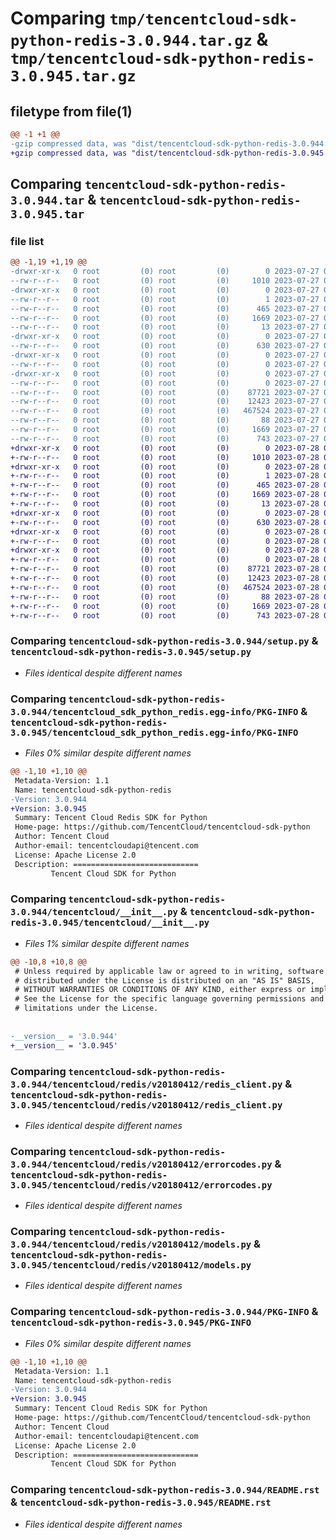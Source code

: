# Comparing `tmp/tencentcloud-sdk-python-redis-3.0.944.tar.gz` & `tmp/tencentcloud-sdk-python-redis-3.0.945.tar.gz`

## filetype from file(1)

```diff
@@ -1 +1 @@
-gzip compressed data, was "dist/tencentcloud-sdk-python-redis-3.0.944.tar", last modified: Thu Jul 27 02:21:20 2023, max compression
+gzip compressed data, was "dist/tencentcloud-sdk-python-redis-3.0.945.tar", last modified: Fri Jul 28 00:33:43 2023, max compression
```

## Comparing `tencentcloud-sdk-python-redis-3.0.944.tar` & `tencentcloud-sdk-python-redis-3.0.945.tar`

### file list

```diff
@@ -1,19 +1,19 @@
-drwxr-xr-x   0 root         (0) root         (0)        0 2023-07-27 02:21:20.000000 tencentcloud-sdk-python-redis-3.0.944/
--rw-r--r--   0 root         (0) root         (0)     1010 2023-07-27 02:21:19.000000 tencentcloud-sdk-python-redis-3.0.944/setup.py
-drwxr-xr-x   0 root         (0) root         (0)        0 2023-07-27 02:21:20.000000 tencentcloud-sdk-python-redis-3.0.944/tencentcloud_sdk_python_redis.egg-info/
--rw-r--r--   0 root         (0) root         (0)        1 2023-07-27 02:21:20.000000 tencentcloud-sdk-python-redis-3.0.944/tencentcloud_sdk_python_redis.egg-info/dependency_links.txt
--rw-r--r--   0 root         (0) root         (0)      465 2023-07-27 02:21:20.000000 tencentcloud-sdk-python-redis-3.0.944/tencentcloud_sdk_python_redis.egg-info/SOURCES.txt
--rw-r--r--   0 root         (0) root         (0)     1669 2023-07-27 02:21:20.000000 tencentcloud-sdk-python-redis-3.0.944/tencentcloud_sdk_python_redis.egg-info/PKG-INFO
--rw-r--r--   0 root         (0) root         (0)       13 2023-07-27 02:21:20.000000 tencentcloud-sdk-python-redis-3.0.944/tencentcloud_sdk_python_redis.egg-info/top_level.txt
-drwxr-xr-x   0 root         (0) root         (0)        0 2023-07-27 02:21:20.000000 tencentcloud-sdk-python-redis-3.0.944/tencentcloud/
--rw-r--r--   0 root         (0) root         (0)      630 2023-07-27 02:21:19.000000 tencentcloud-sdk-python-redis-3.0.944/tencentcloud/__init__.py
-drwxr-xr-x   0 root         (0) root         (0)        0 2023-07-27 02:21:20.000000 tencentcloud-sdk-python-redis-3.0.944/tencentcloud/redis/
--rw-r--r--   0 root         (0) root         (0)        0 2023-07-27 02:21:19.000000 tencentcloud-sdk-python-redis-3.0.944/tencentcloud/redis/__init__.py
-drwxr-xr-x   0 root         (0) root         (0)        0 2023-07-27 02:21:20.000000 tencentcloud-sdk-python-redis-3.0.944/tencentcloud/redis/v20180412/
--rw-r--r--   0 root         (0) root         (0)        0 2023-07-27 02:21:19.000000 tencentcloud-sdk-python-redis-3.0.944/tencentcloud/redis/v20180412/__init__.py
--rw-r--r--   0 root         (0) root         (0)    87721 2023-07-27 02:21:19.000000 tencentcloud-sdk-python-redis-3.0.944/tencentcloud/redis/v20180412/redis_client.py
--rw-r--r--   0 root         (0) root         (0)    12423 2023-07-27 02:21:19.000000 tencentcloud-sdk-python-redis-3.0.944/tencentcloud/redis/v20180412/errorcodes.py
--rw-r--r--   0 root         (0) root         (0)   467524 2023-07-27 02:21:19.000000 tencentcloud-sdk-python-redis-3.0.944/tencentcloud/redis/v20180412/models.py
--rw-r--r--   0 root         (0) root         (0)       88 2023-07-27 02:21:20.000000 tencentcloud-sdk-python-redis-3.0.944/setup.cfg
--rw-r--r--   0 root         (0) root         (0)     1669 2023-07-27 02:21:20.000000 tencentcloud-sdk-python-redis-3.0.944/PKG-INFO
--rw-r--r--   0 root         (0) root         (0)      743 2023-07-27 02:21:19.000000 tencentcloud-sdk-python-redis-3.0.944/README.rst
+drwxr-xr-x   0 root         (0) root         (0)        0 2023-07-28 00:33:43.000000 tencentcloud-sdk-python-redis-3.0.945/
+-rw-r--r--   0 root         (0) root         (0)     1010 2023-07-28 00:33:43.000000 tencentcloud-sdk-python-redis-3.0.945/setup.py
+drwxr-xr-x   0 root         (0) root         (0)        0 2023-07-28 00:33:43.000000 tencentcloud-sdk-python-redis-3.0.945/tencentcloud_sdk_python_redis.egg-info/
+-rw-r--r--   0 root         (0) root         (0)        1 2023-07-28 00:33:43.000000 tencentcloud-sdk-python-redis-3.0.945/tencentcloud_sdk_python_redis.egg-info/dependency_links.txt
+-rw-r--r--   0 root         (0) root         (0)      465 2023-07-28 00:33:43.000000 tencentcloud-sdk-python-redis-3.0.945/tencentcloud_sdk_python_redis.egg-info/SOURCES.txt
+-rw-r--r--   0 root         (0) root         (0)     1669 2023-07-28 00:33:43.000000 tencentcloud-sdk-python-redis-3.0.945/tencentcloud_sdk_python_redis.egg-info/PKG-INFO
+-rw-r--r--   0 root         (0) root         (0)       13 2023-07-28 00:33:43.000000 tencentcloud-sdk-python-redis-3.0.945/tencentcloud_sdk_python_redis.egg-info/top_level.txt
+drwxr-xr-x   0 root         (0) root         (0)        0 2023-07-28 00:33:43.000000 tencentcloud-sdk-python-redis-3.0.945/tencentcloud/
+-rw-r--r--   0 root         (0) root         (0)      630 2023-07-28 00:33:43.000000 tencentcloud-sdk-python-redis-3.0.945/tencentcloud/__init__.py
+drwxr-xr-x   0 root         (0) root         (0)        0 2023-07-28 00:33:43.000000 tencentcloud-sdk-python-redis-3.0.945/tencentcloud/redis/
+-rw-r--r--   0 root         (0) root         (0)        0 2023-07-28 00:33:43.000000 tencentcloud-sdk-python-redis-3.0.945/tencentcloud/redis/__init__.py
+drwxr-xr-x   0 root         (0) root         (0)        0 2023-07-28 00:33:43.000000 tencentcloud-sdk-python-redis-3.0.945/tencentcloud/redis/v20180412/
+-rw-r--r--   0 root         (0) root         (0)        0 2023-07-28 00:33:43.000000 tencentcloud-sdk-python-redis-3.0.945/tencentcloud/redis/v20180412/__init__.py
+-rw-r--r--   0 root         (0) root         (0)    87721 2023-07-28 00:33:43.000000 tencentcloud-sdk-python-redis-3.0.945/tencentcloud/redis/v20180412/redis_client.py
+-rw-r--r--   0 root         (0) root         (0)    12423 2023-07-28 00:33:43.000000 tencentcloud-sdk-python-redis-3.0.945/tencentcloud/redis/v20180412/errorcodes.py
+-rw-r--r--   0 root         (0) root         (0)   467524 2023-07-28 00:33:43.000000 tencentcloud-sdk-python-redis-3.0.945/tencentcloud/redis/v20180412/models.py
+-rw-r--r--   0 root         (0) root         (0)       88 2023-07-28 00:33:43.000000 tencentcloud-sdk-python-redis-3.0.945/setup.cfg
+-rw-r--r--   0 root         (0) root         (0)     1669 2023-07-28 00:33:43.000000 tencentcloud-sdk-python-redis-3.0.945/PKG-INFO
+-rw-r--r--   0 root         (0) root         (0)      743 2023-07-28 00:33:43.000000 tencentcloud-sdk-python-redis-3.0.945/README.rst
```

### Comparing `tencentcloud-sdk-python-redis-3.0.944/setup.py` & `tencentcloud-sdk-python-redis-3.0.945/setup.py`

 * *Files identical despite different names*

### Comparing `tencentcloud-sdk-python-redis-3.0.944/tencentcloud_sdk_python_redis.egg-info/PKG-INFO` & `tencentcloud-sdk-python-redis-3.0.945/tencentcloud_sdk_python_redis.egg-info/PKG-INFO`

 * *Files 0% similar despite different names*

```diff
@@ -1,10 +1,10 @@
 Metadata-Version: 1.1
 Name: tencentcloud-sdk-python-redis
-Version: 3.0.944
+Version: 3.0.945
 Summary: Tencent Cloud Redis SDK for Python
 Home-page: https://github.com/TencentCloud/tencentcloud-sdk-python
 Author: Tencent Cloud
 Author-email: tencentcloudapi@tencent.com
 License: Apache License 2.0
 Description: ============================
         Tencent Cloud SDK for Python
```

### Comparing `tencentcloud-sdk-python-redis-3.0.944/tencentcloud/__init__.py` & `tencentcloud-sdk-python-redis-3.0.945/tencentcloud/__init__.py`

 * *Files 1% similar despite different names*

```diff
@@ -10,8 +10,8 @@
 # Unless required by applicable law or agreed to in writing, software
 # distributed under the License is distributed on an "AS IS" BASIS,
 # WITHOUT WARRANTIES OR CONDITIONS OF ANY KIND, either express or implied.
 # See the License for the specific language governing permissions and
 # limitations under the License.
 
 
-__version__ = '3.0.944'
+__version__ = '3.0.945'
```

### Comparing `tencentcloud-sdk-python-redis-3.0.944/tencentcloud/redis/v20180412/redis_client.py` & `tencentcloud-sdk-python-redis-3.0.945/tencentcloud/redis/v20180412/redis_client.py`

 * *Files identical despite different names*

### Comparing `tencentcloud-sdk-python-redis-3.0.944/tencentcloud/redis/v20180412/errorcodes.py` & `tencentcloud-sdk-python-redis-3.0.945/tencentcloud/redis/v20180412/errorcodes.py`

 * *Files identical despite different names*

### Comparing `tencentcloud-sdk-python-redis-3.0.944/tencentcloud/redis/v20180412/models.py` & `tencentcloud-sdk-python-redis-3.0.945/tencentcloud/redis/v20180412/models.py`

 * *Files identical despite different names*

### Comparing `tencentcloud-sdk-python-redis-3.0.944/PKG-INFO` & `tencentcloud-sdk-python-redis-3.0.945/PKG-INFO`

 * *Files 0% similar despite different names*

```diff
@@ -1,10 +1,10 @@
 Metadata-Version: 1.1
 Name: tencentcloud-sdk-python-redis
-Version: 3.0.944
+Version: 3.0.945
 Summary: Tencent Cloud Redis SDK for Python
 Home-page: https://github.com/TencentCloud/tencentcloud-sdk-python
 Author: Tencent Cloud
 Author-email: tencentcloudapi@tencent.com
 License: Apache License 2.0
 Description: ============================
         Tencent Cloud SDK for Python
```

### Comparing `tencentcloud-sdk-python-redis-3.0.944/README.rst` & `tencentcloud-sdk-python-redis-3.0.945/README.rst`

 * *Files identical despite different names*

